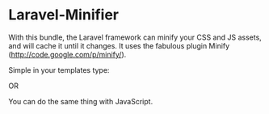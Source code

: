 Laravel-Minifier
================
With this bundle, the Laravel framework can minify your CSS and JS assets, and will cache it until it changes.
It uses the fabulous plugin Minify (http://code.google.com/p/minify/).

Simple in your templates type:

<script>
<ink href="<?=Minifier::make(array('//css/main.css'))?>" rel="stylesheet" type="text/css">
</script>

OR

<script>
<ink href="<?=Minifier::make(array('//css/main.css', '//css/main2.css'))?>" rel="stylesheet" type="text/css">
</script>

You can do the same thing with JavaScript.
